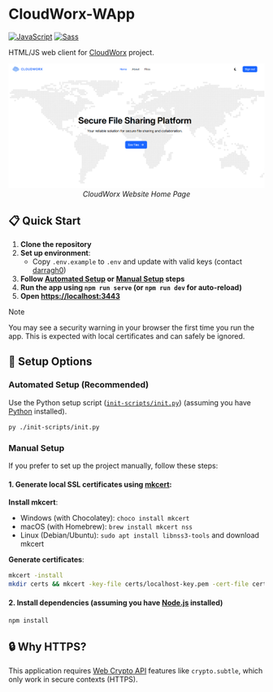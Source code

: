 # CloudWorx-WApp
[![JavaScript](https://img.shields.io/badge/JavaScript-F7DF1E?logo=javascript&logoColor=000)](https://www.javascript.com)
[![Sass](https://img.shields.io/badge/Sass-C69?logo=sass&logoColor=fff)](https://sass-lang.com)

HTML/JS web client for [CloudWorx](https://github.com/Nanda128/CloudWorx-Backend) project.

<p align="center">
    <img alt="Home Page Screenshot" src="./docs/img/png/home.png" />
    <br />
    <em>CloudWorx Website Home Page</em>
</p>

## 📋 Quick Start

1. **Clone the repository**
2. **Set up environment**:
    - Copy `.env.example` to `.env` and update with valid keys (contact [darragh0](https://github.com/darragh0))
3. **Follow [Automated Setup](#automated-setup-recommended) or [Manual Setup](#manual-setup) steps**
4. **Run the app using `npm run serve` (or `npm run dev` for auto-reload)**
5. **Open [https://localhost:3443](https://localhost:3443)**

> [!NOTE]
> You may see a security warning in your browser the first time you run the app. This is expected with local certificates and can safely be ignored.

## 🔧 Setup Options

### Automated Setup (Recommended)

Use the Python setup script ([`init-scripts/init.py`](./init-scripts/init.py)) (assuming you have [Python](https://www.python.org) installed).

```sh
py ./init-scripts/init.py
```

### Manual Setup

If you prefer to set up the project manually, follow these steps:

#### 1. Generate local SSL certificates using [mkcert](https://github.com/FiloSottile/mkcert):

**Install mkcert**:
- Windows (with Chocolatey): `choco install mkcert`
- macOS (with Homebrew): `brew install mkcert nss`
- Linux (Debian/Ubuntu): `sudo apt install libnss3-tools` and download mkcert

**Generate certificates**:
```sh
mkcert -install
mkdir certs && mkcert -key-file certs/localhost-key.pem -cert-file certs/localhost.pem localhost
```

#### 2. Install dependencies (assuming you have [Node.js](https://nodejs.org/en) installed)
```sh
npm install
```

## 🔒 Why HTTPS?

This application requires [Web Crypto API](https://developer.mozilla.org/en-US/docs/Web/API/Web_Crypto_API) features like `crypto.subtle`, which only work in secure contexts (HTTPS).
